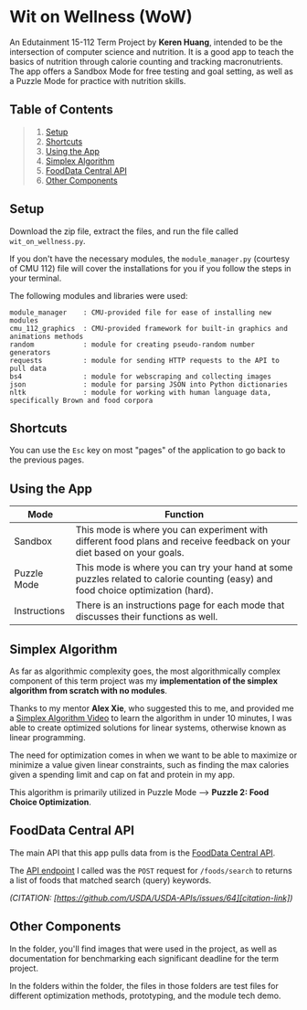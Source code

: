 # Wit on Wellness (WoW)
An Edutainment 15-112 Term Project by **Keren Huang**, intended to be the intersection of computer science and nutrition. It is a good app to teach the basics of nutrition through calorie counting and tracking macronutrients. The app offers a Sandbox Mode for free testing and goal setting, as well as a Puzzle Mode for practice with nutrition skills.



## Table of Contents
> 1. [Setup](#setup)
> 2. [Shortcuts](#shortcuts)
> 2. [Using the App](#using-the-app)
> 3. [Simplex Algorithm](#simplex-algorithm)
> 4. [FoodData Central API](#fooddata-central-api)
> 5. [Other Components](#other-components)



## Setup
Download the zip file, extract the files, and run the file called `wit_on_wellness.py`.

If you don't have the necessary modules, the `module_manager.py` (courtesy of CMU 112) file will cover the installations for you if you follow the steps in your terminal.

The following modules and libraries were used: 
```
module_manager    : CMU-provided file for ease of installing new modules
cmu_112_graphics  : CMU-provided framework for built-in graphics and animations methods
random            : module for creating pseudo-random number generators
requests          : module for sending HTTP requests to the API to pull data
bs4               : module for webscraping and collecting images
json              : module for parsing JSON into Python dictionaries
nltk              : module for working with human language data, specifically Brown and food corpora
```



## Shortcuts
You can use the `Esc` key on most "pages" of the application to go back to the previous pages.



## Using the App
| Mode | Function |
|---|---|
|Sandbox| This mode is where you can experiment with different food plans and receive feedback on your diet based on your goals. |
|Puzzle Mode| This mode is where you can try your hand at some puzzles related to calorie counting (easy) and food choice optimization (hard). |
|Instructions| There is an instructions page for each mode that discusses their functions as well. |



## Simplex Algorithm
As far as algorithmic complexity goes, the most algorithmically complex component of this term project was my **implementation of the simplex algorithm from scratch with no modules**. 

Thanks to my mentor **Alex Xie**, who suggested this to me, and provided me a [Simplex Algorithm Video][simplex-video] to learn the algorithm in under 10 minutes, I was able to create optimized solutions for linear systems, otherwise known as linear programming. 

The need for optimization comes in when we want to be able to maximize or minimize a value given linear constraints, such as finding the max calories given a spending limit and cap on fat and protein in my app. 

This algorithm is primarily utilized in Puzzle Mode --> **Puzzle 2: Food Choice Optimization**.



## FoodData Central API
The main API that this app pulls data from is the [FoodData Central API][api-guide].

The [API endpoint][api-endpoint] I called was the `POST` request for `/foods/search` to returns a list of foods that matched search (query) keywords.

*(CITATION: [https://github.com/USDA/USDA-APIs/issues/64][citation-link])*



## Other Components
In the folder, you'll find images that were used in the project, as well as documentation for benchmarking each significant deadline for the term project.

In the folders within the folder, the files in those folders are test files for different optimization methods, prototyping, and the module tech demo.

[simplex-video]: https://www.youtube.com/watch?v=RO5477EKlXE&ab_channel=OllieCrow
[api-guide]: https://fdc.nal.usda.gov/api-guide.html
[api-endpoint]: https://fdc.nal.usda.gov/api-spec/fdc_api.html#/FDC/postFoodsSearch
[citation-link]: https://github.com/USDA/USDA-APIs/issues/64
